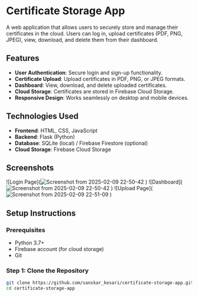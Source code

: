 # Certificate Storage App

A web application that allows users to securely store and manage their certificates in the cloud. Users can log in, upload certificates (PDF, PNG, JPEG), view, download, and delete them from their dashboard.

## Features
- **User Authentication**: Secure login and sign-up functionality.
- **Certificate Upload**: Upload certificates in PDF, PNG, or JPEG formats.
- **Dashboard**: View, download, and delete uploaded certificates.
- **Cloud Storage**: Certificates are stored in Firebase Cloud Storage.
- **Responsive Design**: Works seamlessly on desktop and mobile devices.

## Technologies Used
- **Frontend**: HTML, CSS, JavaScript
- **Backend**: Flask (Python)
- **Database**: SQLite (local) / Firebase Firestore (optional)
- **Cloud Storage**: Firebase Cloud Storage


## Screenshots
![Login Page](![Screenshot from 2025-02-09 22-50-42](https://github.com/user-attachments/assets/79e62d68-ac98-4b5f-af73-04d46c4e7c8f)
)
![Dashboard](![Screenshot from 2025-02-09 22-50-42](https://github.com/user-attachments/assets/49b787a3-e58f-44a5-a572-72a4f0d1924a)
)
![Upload Page](![Screenshot from 2025-02-09 22-51-09](https://github.com/user-attachments/assets/207f5a96-74c8-4dc0-a805-c4b263b20aa6)
)

## Setup Instructions

### Prerequisites
- Python 3.7+
- Firebase account (for cloud storage)
- Git 

### Step 1: Clone the Repository
```bash
git clone https://github.com/sanskar_kesari/certificate-storage-app.git
cd certificate-storage-app
